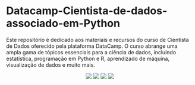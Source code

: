 # Datacamp-Cientista-de-dados-associado-em-Python
Este repositório é dedicado aos materiais e recursos do curso de Cientista de Dados oferecido pela plataforma DataCamp. O curso abrange uma ampla gama de tópicos essenciais para a ciência de dados, incluindo estatística, programação em Python e R, aprendizado de máquina, visualização de dados e muito mais.

<div align="center">
 
 <img src="https://img.shields.io/badge/Python-FFD43B?style=for-the-badge&logo=python&logoColor=blue" />
 <img src="https://img.shields.io/badge/pandas-%23150458.svg?style=for-the-badge&logo=pandas&logoColor=white"/>
 <img src="https://img.shields.io/badge/Matplotlib-%23ffffff.svg?style=for-the-badge&logo=Matplotlib&logoColor=black"/>
 <img src="https://img.shields.io/badge/Plotly-%233F4F75.svg?style=for-the-badge&logo=plotly&logoColor=white"/>
